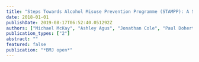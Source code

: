 ```yaml
---
title: "Steps Towards Alcohol Misuse Prevention Programme (STAMPP): A School-Based and Community-Based Cluster Randomised Controlled Trial"
date: 2018-01-01
publishDate: 2019-08-17T06:52:40.051292Z
authors: ["Michael McKay", "Ashley Agus", "Jonathan Cole", "Paul Doherty", "David Foxcroft", "Séamus Harvey", "Lynn Murphy", "Andrew Percy", "Harry Sumnall"]
publication_types: ["2"]
abstract: ""
featured: false
publication: "*BMJ open*"
---
```


